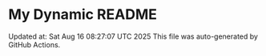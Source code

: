 # My Dynamic README
Updated at: Sat Aug 16 08:27:07 UTC 2025
This file was auto-generated by GitHub Actions.
